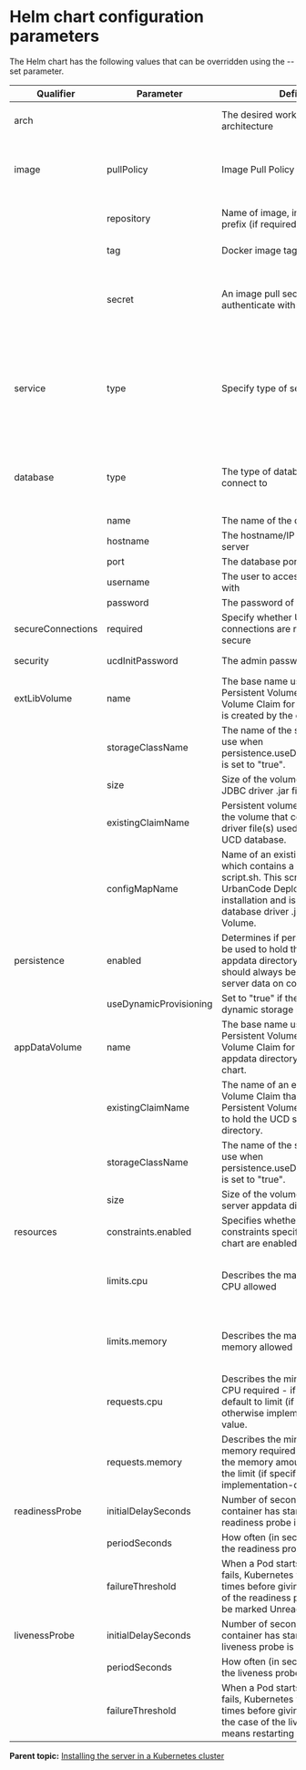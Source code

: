 # Helm chart configuration parameters

The Helm chart has the following values that can be overridden using the --set parameter.

|Qualifier|Parameter|Definition|Allowed Value|
|---------|---------|----------|-------------|
|arch| |The desired worker node architecture|amd64, s390x, or ppc64le|
|image|pullPolicy|Image Pull Policy|Always, Never, or IfNotPresent. Defaults to Always|
| |repository|Name of image, including repository prefix \(if required\)|See [Extended description of Docker tags](https://docs.docker.com/engine/reference/commandline/tag/#extended-description)|
| |tag|Docker image tag|See [Docker tag description](https://docs.docker.com/engine/reference/commandline/tag/)|
| |secret|An image pull secret used to authenticate with the image registry|Empty \(default\) if no authentication is required to access the image registry.|
|service|type|Specify type of service|Valid options are NodePort and LoadBalancer \(for clusters that support LoadBalancer\). Default is NodePort|
|database|type|The type of database UCD will connect to|Valid values are db2, db2zos, mysql, mariadb, oracle, and sqlserver|
| |name|The name of the database to use| |
| |hostname|The hostname/IP of the database server| |
| |port|The database port to connect to| |
| |username|The user to access the database with| |
| |password|The password of the database user| |
|secureConnections|required|Specify whether UCD server connections are required to be secure|Default value is "true"|
|security|ucdInitPassword|The admin password for the UCD UI|Default value is "admin"|
|extLibVolume|name|The base name used when the Persistent Volume and/or Persistent Volume Claim for the extlib directory is created by the chart.|Default value is "ext-lib"|
| |storageClassName|The name of the storage class to use when persistence.useDynamicProvisioning is set to "true".| |
| |size|Size of the volume used to hold the JDBC driver .jar files| |
| |existingClaimName|Persistent volume claim name for the volume that contains the JDBC driver file\(s\) used to connect to the UCD database.| |
| |configMapName|Name of an existing ConfigMap which contains a script named script.sh. This script is run before UrbanCode Deploy server installation and is useful for copying database driver .jars to a Persistent Volume.| |
|persistence|enabled|Determines if persistent storage will be used to hold the UCD server appdata directory contents. This should always be true to preserve server data on container restarts.|Default value "true"|
| |useDynamicProvisioning|Set to "true" if the cluster supports dynamic storage provisoning|Default value "false"|
|appDataVolume|name|The base name used when the Persistent Volume and/or Persistent Volume Claim for the UCD server appdata directory is created by the chart.|Default value is "appdata"|
| |existingClaimName|The name of an existing Persistent Volume Claim that references the Persistent Volume that will be used to hold the UCD server appdata directory.| |
| |storageClassName|The name of the storage class to use when persistence.useDynamicProvisioning is set to "true".| |
| |size|Size of the volume to hold the UCD server appdata directory| |
|resources|constraints.enabled|Specifies whether the resource constraints specified in this helm chart are enabled.|false \(default\) or true|
| |limits.cpu|Describes the maximum amount of CPU allowed|Default is 2000m. See Kubernetes - [meaning of CPU](https://kubernetes.io/docs/concepts/configuration/manage-compute-resources-container/#meaning-of-cpu)|
| |limits.memory|Describes the maximum amount of memory allowed|Default is 2Gi. See Kubernetes - [meaning of Memory](https://kubernetes.io/docs/concepts/configuration/manage-compute-resources-container/#meaning-of-memory)|
| |requests.cpu|Describes the minimum amount of CPU required - if not specified will default to limit \(if specified\) or otherwise implementation-defined value.|Default is 1000m. See Kubernetes - [meaning of CPU](https://kubernetes.io/docs/concepts/configuration/manage-compute-resources-container/#meaning-of-cpu)|
| |requests.memory|Describes the minimum amount of memory required If not specified, the memory amount will default to the limit \(if specified\) or the implementation-defined value|Default is 1Gi. See Kubernetes - [meaning of Memory](https://kubernetes.io/docs/concepts/configuration/manage-compute-resources-container/#meaning-of-memory)|
|readinessProbe|initialDelaySeconds|Number of seconds after the container has started before the readiness probe is initiated|Default is 30|
| |periodSeconds|How often \(in seconds\) to perform the readiness probe|Default is 30|
| |failureThreshold|When a Pod starts and the probe fails, Kubernetes will try this number times before giving up. In the case of the readiness probe, the Pod will be marked Unready.|Default is 10|
|livenessProbe|initialDelaySeconds|Number of seconds after the container has started before the liveness probe is initiated|Default is 300|
| |periodSeconds|How often \(in seconds\) to perform the liveness probe|Default is 300|
| |failureThreshold|When a Pod starts and the probe fails, Kubernetes will try this number times before giving up. Giving up in the case of the liveness probe means restarting the Pod.|Default is 3|

**Parent topic:** [Installing the server in a Kubernetes cluster](../../com.udeploy.install.doc/topics/docker_cloud_over.md)

